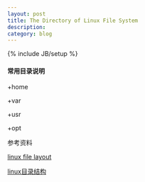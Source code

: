 ```yaml
---
layout: post
title: The Directory of Linux File System
description: 
category: blog
---
```

{% include JB/setup %}

#### 常用目录说明

+home

+var

+usr

+opt


参考资料

[linux file layout](http://www.tldp.org/LDP/intro-linux/html/sect_03_01.html)

[linux目录结构](http://blog.sina.com.cn/s/blog_662234020101ebfd.html)